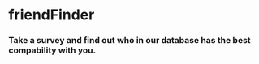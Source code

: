# friendFinder

### Take a survey and find out who in our database has the best compability with you.